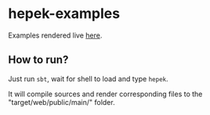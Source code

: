 # hepek-examples

Examples rendered live [here](https://hepek-examples.netlify.com/).

## How to run?

Just run `sbt`, wait for shell to load and type `hepek`.  

It will compile sources and render corresponding files to the "target/web/public/main/" folder.


